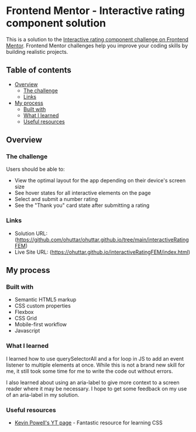 # Frontend Mentor - Interactive rating component solution

This is a solution to the [Interactive rating component challenge on Frontend Mentor](https://www.frontendmentor.io/challenges/interactive-rating-component-koxpeBUmI). Frontend Mentor challenges help you improve your coding skills by building realistic projects. 

## Table of contents

- [Overview](#overview)
  - [The challenge](#the-challenge)
  - [Links](#links)
- [My process](#my-process)
  - [Built with](#built-with)
  - [What I learned](#what-i-learned)
  - [Useful resources](#useful-resources)

## Overview

### The challenge

Users should be able to:

- View the optimal layout for the app depending on their device's screen size
- See hover states for all interactive elements on the page
- Select and submit a number rating
- See the "Thank you" card state after submitting a rating

### Links

- Solution URL: (https://github.com/ohuttar/ohuttar.github.io/tree/main/interactiveRatingFEM)
- Live Site URL: (https://ohuttar.github.io/interactiveRatingFEM/index.html)

## My process

### Built with

- Semantic HTML5 markup
- CSS custom properties
- Flexbox
- CSS Grid
- Mobile-first workflow
- Javascript

### What I learned

I learned how to use querySelectorAll and a for loop in JS to add an event listener to multiple elements at once. While this is not a brand new skill for me, it still took some time for me to write the code out without errors.

I also learned about using an aria-label to give more context to a screen reader where it may be necessary. I hope to get some feedback on my use of an aria-label in my solution.

### Useful resources

- [Kevin Powell's YT page](https://www.youtube.com/@KevinPowell) - Fantastic resource for learning CSS

